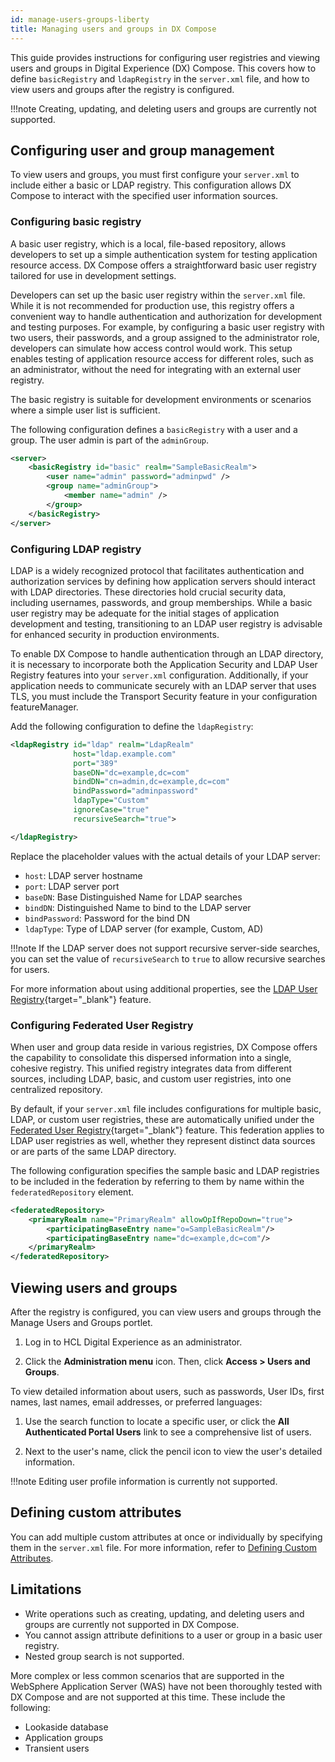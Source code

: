 ```yaml
---
id: manage-users-groups-liberty
title: Managing users and groups in DX Compose
---
```


This guide provides instructions for configuring user registries and viewing users and groups in Digital Experience (DX) Compose. This covers how to define `basicRegistry` and `ldapRegistry` in the `server.xml` file, and how to view users and groups after the registry is configured.

!!!note 
    Creating, updating, and deleting users and groups are currently not supported.

## Configuring user and group management

To view users and groups, you must first configure your `server.xml` to include either a basic or LDAP registry. This configuration allows DX Compose to interact with the specified user information sources.

### Configuring basic registry

A basic user registry, which is a local, file-based repository, allows developers to set up a simple authentication system for testing application resource access. DX Compose offers a straightforward basic user registry tailored for use in development settings.

Developers can set up the basic user registry within the `server.xml` file. While it is not recommended for production use, this registry offers a convenient way to handle authentication and authorization for development and testing purposes. For example, by configuring a basic user registry with two users, their passwords, and a group assigned to the administrator role, developers can simulate how access control would work. This setup enables testing of application resource access for different roles, such as an administrator, without the need for integrating with an external user registry.

The basic registry is suitable for development environments or scenarios where a simple user list is sufficient.

The following configuration defines a `basicRegistry` with a user and a group. The user admin is part of the `adminGroup`.

```xml
<server>    
    <basicRegistry id="basic" realm="SampleBasicRealm">
        <user name="admin" password="adminpwd" />
        <group name="adminGroup">
            <member name="admin" />
        </group>
    </basicRegistry>
</server>
```

### Configuring LDAP registry

LDAP is a widely recognized protocol that facilitates authentication and authorization services by defining how application servers should interact with LDAP directories. These directories hold crucial security data, including usernames, passwords, and group memberships. While a basic user registry may be adequate for the initial stages of application development and testing, transitioning to an LDAP user registry is advisable for enhanced security in production environments.

To enable DX Compose to handle authentication through an LDAP directory, it is necessary to incorporate both the Application Security and LDAP User Registry features into your `server.xml` configuration. Additionally, if your application needs to communicate securely with an LDAP server that uses TLS, you must include the Transport Security feature in your configuration featureManager.

Add the following configuration to define the `ldapRegistry`:

```xml
<ldapRegistry id="ldap" realm="LdapRealm"
              host="ldap.example.com"
              port="389"
              baseDN="dc=example,dc=com"
              bindDN="cn=admin,dc=example,dc=com"
              bindPassword="adminpassword"
              ldapType="Custom"
              ignoreCase="true"
              recursiveSearch="true">

</ldapRegistry>
```

Replace the placeholder values with the actual details of your LDAP server:

- `host`: LDAP server hostname
- `port`: LDAP server port
- `baseDN`: Base Distinguished Name for LDAP searches
- `bindDN`: Distinguished Name to bind to the LDAP server
- `bindPassword`: Password for the bind DN
- `ldapType`: Type of LDAP server (for example, Custom, AD)

!!!note
    If the LDAP server does not support recursive server-side searches, you can set the value of `recursiveSearch` to `true` to allow recursive searches for users.

For more information about using additional properties, see the [LDAP User Registry](https://openliberty.io/docs/latest/reference/feature/ldapRegistry-3.0.html){target="_blank"} feature.


### Configuring Federated User Registry

When user and group data reside in various registries, DX Compose offers the capability to consolidate this dispersed information into a single, cohesive registry. This unified registry integrates data from different sources, including LDAP, basic, and custom user registries, into one centralized repository.

By default, if your `server.xml` file includes configurations for multiple basic, LDAP, or custom user registries, these are automatically unified under the [Federated User Registry](https://openliberty.io/docs/latest/reference/feature/federatedRegistry-1.0.html){target="_blank"}  feature. This federation applies to LDAP user registries as well, whether they represent distinct data sources or are parts of the same LDAP directory.

The following configuration specifies the sample basic and LDAP registries to be included in the federation by referring to them by name within the `federatedRepository` element.

```xml
<federatedRepository>
    <primaryRealm name="PrimaryRealm" allowOpIfRepoDown="true">
        <participatingBaseEntry name="o=SampleBasicRealm"/>
        <participatingBaseEntry name="dc=example,dc=com"/>
    </primaryRealm>
</federatedRepository>
```

## Viewing users and groups

After the registry is configured, you can view users and groups through the Manage Users and Groups portlet.

1. Log in to HCL Digital Experience as an administrator.

2. Click the **Administration menu** icon. Then, click **Access > Users and Groups**.

To view detailed information about users, such as passwords, User IDs, first names, last names, email addresses, or preferred languages:

1. Use the search function to locate a specific user, or click the **All Authenticated Portal Users** link to see a comprehensive list of users.

2. Next to the user's name, click the pencil icon to view the user's detailed information.

!!!note
    Editing user profile information is currently not supported.

## Defining custom attributes

You can add multiple custom attributes at once or individually by specifying them in the `server.xml` file. For more information, refer to [Defining Custom Attributes](adding_custom_attributes.md).

## Limitations

- Write operations such as creating, updating, and deleting users and groups are currently not supported in DX Compose.
- You cannot assign attribute definitions to a user or group in a basic user registry.
- Nested group search is not supported.

More complex or less common scenarios that are supported in the WebSphere Application Server (WAS) have not been thoroughly tested with DX Compose and are not supported at this time. These include the following:

- Lookaside database
- Application groups
- Transient users
